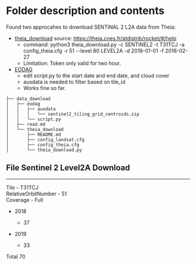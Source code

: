 # Folder description and contents

Found two approcahes to download SENTINAL 2 L2A data from Theia:

- [theia_download](https://github.com/olivierhagolle/theia_download) source: <https://theia.cnes.fr/atdistrib/rocket/#/help>
  - command: python3 theia_download.py -c SENTINEL2 -t T31TCJ -a config_theia.cfg -r 51 --level 80 LEVEL2A -d 2018-01-01 -f 2018-02-27
  - Limitation: Token only valid for two hour.
- [EODAG](https://github.com/CS-SI/eodag)
  - edit script.py to the start date and end date, and cloud cover
  - auxdata is needed to filter based on tile_id
  - Works fine so far.

```
├── data_download
│   ├── eodag
│   │   ├── auxdata
│   │   │   └── sentinel2_tiling_grid_centroids.zip
│   │   └── script.py
│   ├── read.md
│   └── theia_download
│       ├── README.md
│       ├── config_landsat.cfg
│       ├── config_theia.cfg
│       └── theia_download.py
```

## File Sentinel 2 Level2A Download

---

Tile - T31TCJ  
RelativeOrbitNumber - 51  
Coverage - Full

- 2018

  - 37

- 2019
  - 33

Total 70
